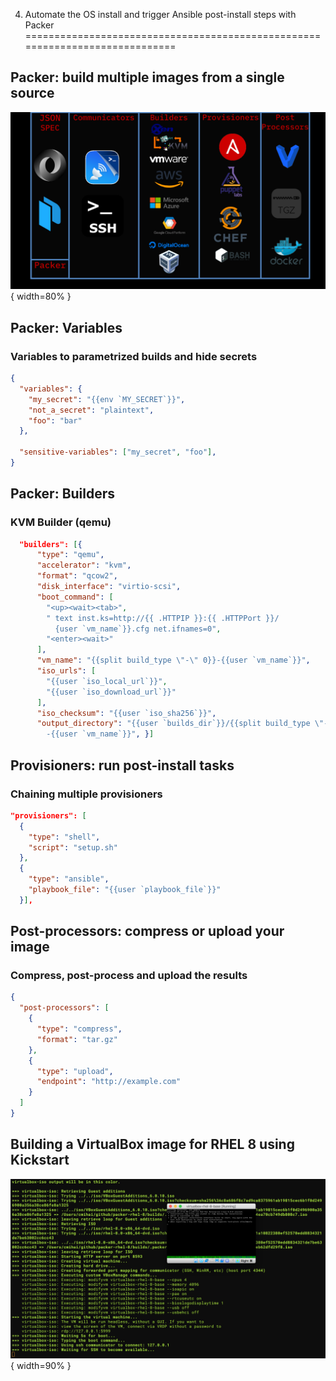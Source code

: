 4) Automate the OS install and trigger Ansible post-install steps with Packer
=============================================================================

Packer: build multiple images from a single source
--------------------------------------------------

![Packer flow](img/flow.png){ width=80% }


Packer: Variables
------------------

### Variables to parametrized builds and hide secrets

```json
{
  "variables": {
    "my_secret": "{{env `MY_SECRET`}}",
    "not_a_secret": "plaintext",
    "foo": "bar"
  },

  "sensitive-variables": ["my_secret", "foo"],
}
```

Packer: Builders
-----------------

### KVM Builder (qemu)

```json
  "builders": [{
      "type": "qemu",
      "accelerator": "kvm",
      "format": "qcow2",
      "disk_interface": "virtio-scsi",
      "boot_command": [
        "<up><wait><tab>",
        " text inst.ks=http://{{ .HTTPIP }}:{{ .HTTPPort }}/
          {user `vm_name`}}.cfg net.ifnames=0",
        "<enter><wait>"
      ],
      "vm_name": "{{split build_type \"-\" 0}}-{{user `vm_name`}}",
      "iso_urls": [
        "{{user `iso_local_url`}}",
        "{{user `iso_download_url`}}"
      ],
      "iso_checksum": "{{user `iso_sha256`}}",
      "output_directory": "{{user `builds_dir`}}/{{split build_type \"-\" 0}}
        -{{user `vm_name`}}", }]
```

Provisioners: run post-install tasks
-----------------------------------

### Chaining multiple provisioners

```json
"provisioners": [
  {
    "type": "shell",
    "script": "setup.sh"
  },
  {
    "type": "ansible",
    "playbook_file": "{{user `playbook_file`}}"
  }],
```

Post-processors: compress or upload your image
-----------------------------------------------

### Compress, post-process and upload the results

```json
{
  "post-processors": [
    {
      "type": "compress",
      "format": "tar.gz"
    },
    {
      "type": "upload",
      "endpoint": "http://example.com"
    }
  ]
}
```

## Building a VirtualBox image for RHEL 8 using Kickstart

![Packer](img/packer.png){ width=90% }
